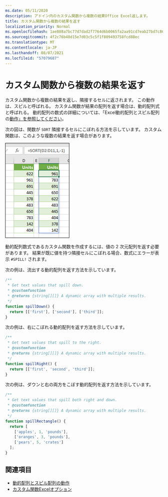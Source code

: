 ```yaml
---
ms.date: 05/11/2020
description: アドイン内のカスタム関数から複数の結果Office Excel返します。
title: カスタム関数から複数の結果を返す
localization_priority: Normal
ms.openlocfilehash: 1ae808a7bc77d7dad2f7764d6b0065fa2aa91cd7eab27bd7c8697a3d87731153
ms.sourcegitcommit: 4f2c76b48d15e7d03c5c5f1f809493758fcd88ec
ms.translationtype: MT
ms.contentlocale: ja-JP
ms.lasthandoff: 08/07/2021
ms.locfileid: "57079687"
---
```

# <a name="return-multiple-results-from-your-custom-function"></a>カスタム関数から複数の結果を返す

カスタム関数から複数の結果を返し、隣接するセルに返されます。 この動作は、スピルと呼ばれる。 カスタム関数が結果の配列を返す場合は、動的配列式と呼ばれる。 動的配列の数式の詳細については、「Excel動的配列とスピル配列の[動作」を参照してください](https://support.office.com/article/dynamic-arrays-and-spilled-array-behavior-205c6b06-03ba-4151-89a1-87a7eb36e531)。

次の図は、関数が `SORT` 隣接するセルにこぼれる方法を示しています。 カスタム関数は、このような複数の結果を返す場合があります。

![複数の結果を複数のセルに表示する 'SORT' 関数のスクリーン ショット。](../images/dynamic-array-spill.png)

動的配列数式であるカスタム関数を作成するには、値の 2 次元配列を返す必要があります。 結果が既に値を持つ隣接セルにこぼれる場合、数式にエラーが表示 `#SPILL!` されます。

次の例は、流出する動的配列を返す方法を示しています。

```javascript
/**
 * Get text values that spill down.
 * @customfunction
 * @returns {string[][]} A dynamic array with multiple results.
 */
function spillDown() {
  return [['first'], ['second'], ['third']];
}
```

次の例は、右にこぼれる動的配列を返す方法を示しています。 

```javascript
/**
 * Get text values that spill to the right.
 * @customfunction
 * @returns {string[][]} A dynamic array with multiple results.
 */
function spillRight() {
  return [['first', 'second', 'third']];
}
```

次の例は、ダウンと右の両方をこぼす動的配列を返す方法を示しています。

```javascript
/**
 * Get text values that spill both right and down.
 * @customfunction
 * @returns {string[][]} A dynamic array with multiple results.
 */
function spillRectangle() {
  return [
    ['apples', 1, 'pounds'],
    ['oranges', 3, 'pounds'],
    ['pears', 5, 'crates']
  ];
}
```

## <a name="see-also"></a>関連項目

- [動的配列とスピル配列の動作](https://support.microsoft.com/office/205c6b06-03ba-4151-89a1-87a7eb36e531)
- [カスタム関数Excelオプション](custom-functions-parameter-options.md)